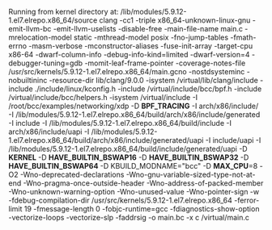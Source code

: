 Running from kernel directory at: /lib/modules/5.9.12-1.el7.elrepo.x86_64/source
clang -cc1 -triple x86_64-unknown-linux-gnu -emit-llvm-bc -emit-llvm-uselists -disable-free -main-file-name main.c -mrelocation-model static -mthread-model posix -fno-jump-tables -fmath-errno -masm-verbose -mconstructor-aliases -fuse-init-array -target-cpu x86-64 -dwarf-column-info -debug-info-kind=limited -dwarf-version=4 -debugger-tuning=gdb -momit-leaf-frame-pointer -coverage-notes-file /usr/src/kernels/5.9.12-1.el7.elrepo.x86_64/main.gcno -nostdsysteminc -nobuiltininc -resource-dir lib/clang/9.0.0 -isystem /virtual/lib/clang/include -include ./include/linux/kconfig.h -include /virtual/include/bcc/bpf.h -include /virtual/include/bcc/helpers.h -isystem /virtual/include -I /root/bcc/examples/networking/xdp -D __BPF_TRACING__ -I arch/x86/include/ -I /lib/modules/5.9.12-1.el7.elrepo.x86_64/build/arch/x86/include/generated -I include -I /lib/modules/5.9.12-1.el7.elrepo.x86_64/build/include -I arch/x86/include/uapi -I /lib/modules/5.9.12-1.el7.elrepo.x86_64/build/arch/x86/include/generated/uapi -I include/uapi -I /lib/modules/5.9.12-1.el7.elrepo.x86_64/build/include/generated/uapi -D __KERNEL__ -D __HAVE_BUILTIN_BSWAP16__ -D __HAVE_BUILTIN_BSWAP32__ -D __HAVE_BUILTIN_BSWAP64__ -D KBUILD_MODNAME="bcc" -D __MAX_CPU__=8 -O2 -Wno-deprecated-declarations -Wno-gnu-variable-sized-type-not-at-end -Wno-pragma-once-outside-header -Wno-address-of-packed-member -Wno-unknown-warning-option -Wno-unused-value -Wno-pointer-sign -w -fdebug-compilation-dir /usr/src/kernels/5.9.12-1.el7.elrepo.x86_64 -ferror-limit 19 -fmessage-length 0 -fobjc-runtime=gcc -fdiagnostics-show-option -vectorize-loops -vectorize-slp -faddrsig -o main.bc -x c /virtual/main.c
